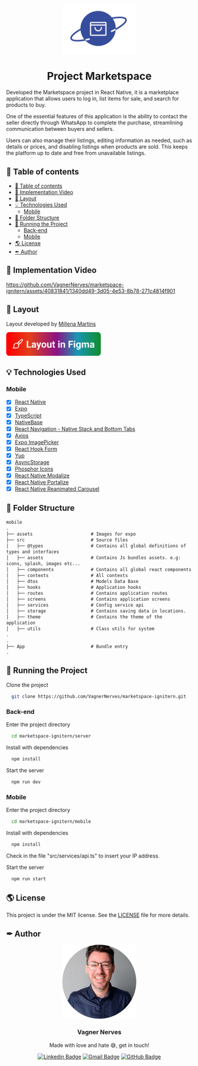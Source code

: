 <p align="center">
  <img width="200px" alt="Project Marketspace Logo" title="Project Marketspace Logo" src="./mobile/src/assets/logo.svg" />
  
  <h1 align="center">Project Marketspace</h1>

  <!-- <p align="center">
    🔗 <a href="https://URLThisProject.com">https://URLThisProject.com</a> 🔗
  </p>   -->

Developed the Marketspace project in React Native, it is a marketplace application that allows users to log in, list items for sale, and search for products to buy.

One of the essential features of this application is the ability to contact the seller directly through WhatsApp to complete the purchase, streamlining communication between buyers and sellers.

Users can also manage their listings, editing information as needed, such as details or prices, and disabling listings when products are sold. This keeps the platform up to date and free from unavailable listings.

</p>

## 🧭 Table of contents

- [🧭 Table of contents](#-table-of-contents)
- [🎥 Implementation Video](#-implementation-video)
- [🎨 Layout](#-layout)
- [💡 Technologies Used](#-technologies-used)
  - [Mobile](#mobile)
- [📂 Folder Structure](#-folder-structure)
- [🚀 Running the Project](#-running-the-project)
  - [Back-end](#back-end)
  - [Mobile](#mobile-1)
- [🌎 License](#-license)
- [✒ Author](#-author)

## 🎥 Implementation Video

https://github.com/VagnerNerves/marketspace-ignitern/assets/40831841/1340dd49-3d05-4e53-8b78-271c4814f901

## 🎨 Layout

Layout developed by [Millena Martins](https://www.linkedin.com/in/millenakmartins/)

[![Layout in Figma](https://github.com/VagnerNerves/default-readme/blob/main/assets/layout-in-figma.svg)](https://www.figma.com/file/lgkr7KSuMWjHQfUqxoRphC/Marketspace-%E2%80%A2-Desafio-React-Native-Vagner-Nerves?type=design&node-id=1798%3A1823&mode=design&t=vou75Z8xqp9Qaely-1)

<!-- ## 👏 Learning and more Implementations

Describe what you learned and implemented in the project. -->

## 💡 Technologies Used

### Mobile

- [x] [React Native](https://reactnative.dev/)
- [x] [Expo](https://docs.expo.dev/)
- [x] [TypeScript](https://www.typescriptlang.org/)
- [x] [NativeBase](https://nativebase.io/)
- [x] [React Navigation - Native Stack and Bottom Tabs](https://reactnavigation.org/)
- [x] [Axios](https://axios-http.com/ptbr/)
- [x] [Expo ImagePicker](https://docs.expo.dev/versions/latest/sdk/imagepicker/)
- [x] [React Hook Form](https://react-hook-form.com/)
- [x] [Yup](https://github.com/jquense/yup)
- [x] [AsyncStorage](https://docs.expo.dev/versions/latest/sdk/async-storage/)
- [x] [Phosphor Icons](https://phosphoricons.com/)
- [x] [React Native Modalize](https://github.com/jeremybarbet/react-native-modalize)
- [x] [React Native Portalize](https://github.com/jeremybarbet/react-native-portalize)
- [x] [React Native Reanimated Carousel](https://github.com/dohooo/react-native-reanimated-carousel)

## 📂 Folder Structure

```plainText
mobile
.
├── assets                      # Images for expo
├── src                         # Source files
│   ├── @types                  # Contains all global definitions of types and interfaces
│   ├── assets                  # Contains Js bundles assets. e.g: icons, splash, images etc...
│   ├── components              # Contains all global react components
│   ├── contexts                # All contexts
│   ├── dtos                    # Models Data Base
│   ├── hooks                   # Application hooks
│   ├── routes                  # Contains application routes
│   ├── screens                 # Contains application screens
│   ├── services                # Config service api
│   ├── storage                 # Contains saving data in locations.
│   ├── theme                   # Contains the theme of the application
│   ├── utils                   # Class utils for system
.
.
├── App                         # Bundle entry
.
```

## 🚀 Running the Project

Clone the project

```bash
  git clone https://github.com/VagnerNerves/marketspace-ignitern.git
```

### Back-end

Enter the project directory

```bash
  cd marketspace-ignitern/server
```

Install with dependencies

```bash
  npm install
```

Start the server

```bash
  npm run dev
```

<!-- ### Front-end Web

Clone the project

```bash
  git clone https://link-para-o-projeto
```

Enter the project directory

```bash
  cd my-project
```

Install with dependencies

```bash
  npm install
```

Start the server

```bash
  npm run start
``` -->

### Mobile

Enter the project directory

```bash
  cd marketspace-ignitern/mobile
```

Install with dependencies

```bash
  npm install
```

Check in the file "src/services/api.ts" to insert your IP address.

Start the server

```bash
  npm run start
```

<!-- ## 📝 Routes

[![Run in Postman](https://github.com/VagnerNerves/default-readme/blob/main/assets/run-in-postman.svg)](https://app.getpostman.com/run-collection/link)
[![Run in Insomnia](https://github.com/VagnerNerves/default-readme/blob/main/assets/run-in-insomnia.svg)](https://insomnia.rest/run/?label=NAMEPROJECT&uri=LINK) -->

## 🌎 License

This project is under the MIT license. See the [LICENSE](https://github.com/VagnerNerves/marketspace-ignitern/blob/main/LICENSE) file for more details.

## ✒ Author

<p align="center">
  <img width="200px" alt="Author Vagner Nerves" title="Author Vagner Nerves" src="https://github.com/VagnerNerves/default-readme/blob/main/assets/VagnerNerves.svg" />

  <h3 align="center">Vagner Nerves</h3>
  
  <p align="center">  
    Made with love and hate 😅, get in touch!
  </p>
</p>  
  
<div align="center">

[![Linkedin Badge](https://img.shields.io/badge/-LinkedIn-1f6feb?style=flat-square&logo=Linkedin&logoColor=white&link=https://www.linkedin.com/in/vagnernervessantos/)](https://www.linkedin.com/in/vagnernervessantos/)
[![Gmail Badge](https://img.shields.io/badge/-vagnernervessantos@gmail.com-1f6feb?style=flat-square&logo=Gmail&logoColor=white&link=mailto:vagnernervessantos@gmail.com)](mailto:vagnernervessantos@gmail.com)
[![GitHub Badge](https://img.shields.io/badge/-GitHub-1f6feb?style=flat-square&logo=GitHub&logoColor=white&link=https://github.com/VagnerNerves)](https://github.com/VagnerNerves)

</div>
